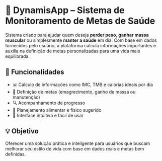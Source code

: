 # 🥗 DynamisApp – Sistema de Monitoramento de Metas de Saúde

Sistema criado para ajudar quem deseja **perder peso**, **ganhar massa muscular** ou simplesmente **manter a saúde** em dia. Com base em dados fornecidos pelo usuário, a plataforma calcula informações importantes e auxilia na definição de metas personalizadas para uma vida mais equilibrada.

## 🚀 Funcionalidades

- 📊 Cálculo de informações como IMC, TMB e calorias ideais por dia
- 🎯 Definição de metas (emagrecimento, ganho de massa ou manutenção)
- 🔍 Acompanhamento de progresso
- 📅 Planejamento alimentar e físico sugerido
- 🧠 Interface intuitiva e fácil de usar

## 💡 Objetivo

Oferecer uma solução prática e inteligente para usuários que buscam melhorar seu estilo de vida com base em dados reais e metas bem definidas.
